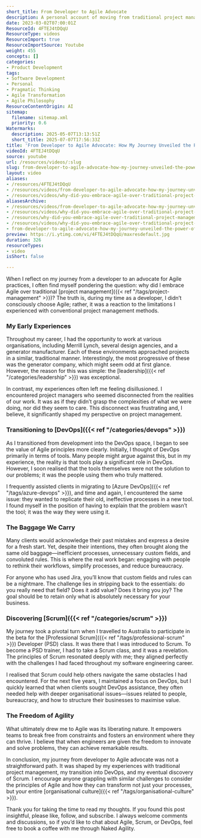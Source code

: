 ```yaml
---
short_title: From Developer to Agile Advocate
description: A personal account of moving from traditional project management to Agile, highlighting lessons learned with Scrum and DevOps to improve teamwork, processes, and culture.
date: 2023-03-02T07:00:01Z
ResourceId: 4FTEJ4tDQqU
ResourceType: videos
ResourceImport: true
ResourceImportSource: Youtube
weight: 455
concepts: []
categories:
- Product Development
tags:
- Software Development
- Personal
- Pragmatic Thinking
- Agile Transformation
- Agile Philosophy
ResourceContentOrigin: AI
sitemap:
  filename: sitemap.xml
  priority: 0.6
Watermarks:
  description: 2025-05-07T13:13:51Z
  short_title: 2025-07-07T17:56:33Z
title: 'From Developer to Agile Advocate: How My Journey Unveiled the Power of Scrum and DevOps'
videoId: 4FTEJ4tDQqU
source: youtube
url: /resources/videos/:slug
slug: from-developer-to-agile-advocate-how-my-journey-unveiled-the-power-of-scrum-and-devops
layout: video
aliases:
- /resources/4FTEJ4tDQqU
- /resources/videos/from-developer-to-agile-advocate-how-my-journey-unveiled-the-power-of-scrum-and-devops
- /resources/videos/why-did-you-embrace-agile-over-traditional-project-management-as-a-developer
aliasesArchive:
- /resources/videos/from-developer-to-agile-advocate-how-my-journey-unveiled-the-power-of-scrum-and-devops
- /resources/videos/why-did-you-embrace-agile-over-traditional-project-management-as-a-developer-
- /resources/why-did-you-embrace-agile-over-traditional-project-management-as-a-developer-
- /resources/videos/why-did-you-embrace-agile-over-traditional-project-management-as-a-developer
- from-developer-to-agile-advocate-how-my-journey-unveiled-the-power-of-scrum-and-devops
preview: https://i.ytimg.com/vi/4FTEJ4tDQqU/maxresdefault.jpg
duration: 326
resourceTypes:
- video
isShort: false

---
```

When I reflect on my journey from a developer to an advocate for Agile practices, I often find myself pondering the question: why did I embrace Agile over traditional [project management]({{< ref "/tags/project-management" >}})? The truth is, during my time as a developer, I didn’t consciously choose Agile; rather, it was a reaction to the limitations I experienced with conventional project management methods.

### My Early Experiences

Throughout my career, I had the opportunity to work at various organisations, including Merrill Lynch, several design agencies, and a generator manufacturer. Each of these environments approached projects in a similar, traditional manner. Interestingly, the most progressive of these was the generator company, which might seem odd at first glance. However, the reason for this was simple: the [leadership]({{< ref "/categories/leadership" >}}) was exceptional. 

In contrast, my experiences often left me feeling disillusioned. I encountered project managers who seemed disconnected from the realities of our work. It was as if they didn’t grasp the complexities of what we were doing, nor did they seem to care. This disconnect was frustrating and, I believe, it significantly shaped my perspective on project management.

### Transitioning to [DevOps]({{< ref "/categories/devops" >}})

As I transitioned from development into the DevOps space, I began to see the value of Agile principles more clearly. Initially, I thought of DevOps primarily in terms of tools. Many people might argue against this, but in my experience, the reality is that tools play a significant role in DevOps. However, I soon realised that the tools themselves were not the solution to our problems; it was the people using them who truly mattered.

I frequently assisted clients in migrating to [Azure DevOps]({{< ref "/tags/azure-devops" >}}), and time and again, I encountered the same issue: they wanted to replicate their old, ineffective processes in a new tool. I found myself in the position of having to explain that the problem wasn’t the tool; it was the way they were using it. 

### The Baggage We Carry

Many clients would acknowledge their past mistakes and express a desire for a fresh start. Yet, despite their intentions, they often brought along the same old baggage—inefficient processes, unnecessary custom fields, and convoluted rules. This is where the real work began: engaging with people to rethink their workflows, simplify processes, and reduce bureaucracy.

For anyone who has used Jira, you’ll know that custom fields and rules can be a nightmare. The challenge lies in stripping back to the essentials: do you really need that field? Does it add value? Does it bring you joy? The goal should be to retain only what is absolutely necessary for your business.

### Discovering [Scrum]({{< ref "/categories/scrum" >}})

My journey took a pivotal turn when I travelled to Australia to participate in the beta for the [Professional Scrum]({{< ref "/tags/professional-scrum" >}}) Developer (PSD) class. It was there that I was introduced to Scrum. To become a PSD trainer, I had to take a Scrum class, and it was a revelation. The principles of Scrum resonated deeply with me; they aligned perfectly with the challenges I had faced throughout my software engineering career.

I realised that Scrum could help others navigate the same obstacles I had encountered. For the next five years, I maintained a focus on DevOps, but I quickly learned that when clients sought DevOps assistance, they often needed help with deeper organisational issues—issues related to people, bureaucracy, and how to structure their businesses to maximise value.

### The Freedom of Agility

What ultimately drew me to Agile was its liberating nature. It empowers teams to break free from constraints and fosters an environment where they can thrive. I believe that when engineers are given the freedom to innovate and solve problems, they can achieve remarkable results.

In conclusion, my journey from developer to Agile advocate was not a straightforward path. It was shaped by my experiences with traditional project management, my transition into DevOps, and my eventual discovery of Scrum. I encourage anyone grappling with similar challenges to consider the principles of Agile and how they can transform not just your processes, but your entire [organisational culture]({{< ref "/tags/organisational-culture" >}}).

Thank you for taking the time to read my thoughts. If you found this post insightful, please like, follow, and subscribe. I always welcome comments and discussions, so if you’d like to chat about Agile, Scrum, or DevOps, feel free to book a coffee with me through Naked Agility.

